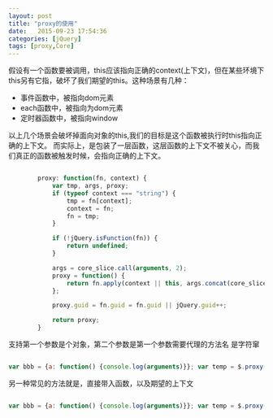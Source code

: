 ```yaml
---
layout: post
title: "proxy的使用"
date:   2015-09-23 17:54:36
categories: [jQuery]
tags: [proxy,Core]
---
```


假设有一个函数要被调用，this应该指向正确的context(上下文)，但在某些环境下this另有它指，破坏了我们期望的this。这种场景有几种：

* 事件函数中，被指向dom元素
* each函数中，被指向为dom元素
* 定时器函数中，被指向window

以上几个场景会破坏掉面向对象的this,我们的目标是这个函数被执行时this指向正确的上下文。
而实际上，是包装了一层函数，这层函数的上下文不被关心，而我们真正的函数被触发时候，会指向正确的上下文。

```js

 		proxy: function(fn, context) {
            var tmp, args, proxy;
            if (typeof context === "string") {
                tmp = fn[context];
                context = fn;
                fn = tmp;
            }

            if (!jQuery.isFunction(fn)) {
                return undefined;
            }

            args = core_slice.call(arguments, 2);
            proxy = function() {
                return fn.apply(context || this, args.concat(core_slice.call(arguments)));
            };

            proxy.guid = fn.guid = fn.guid || jQuery.guid++;

            return proxy;
        }

```

支持第一个参数是个对象，第二个参数是第一个参数需要代理的方法名 是字符窜

```js

var bbb = {a: function() {console.log(arguments)}}; var temp = $.proxy(bbb, 'a', '2'); temp('1')

```

另一种常见的方法就是，直接带入函数，以及期望的上下文

```js

var bbb = {a: function() {console.log(arguments)}}; var temp = $.proxy(bbb.a, bbb, '2'); temp('1')

```

